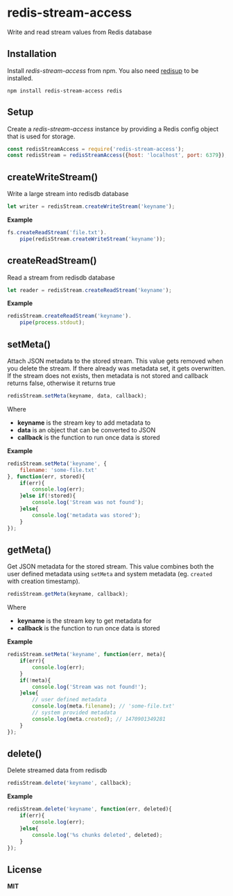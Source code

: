 # redis-stream-access

Write and read stream values from Redis database

## Installation

Install _redis-stream-access_ from npm. You also need [redisup](https://www.npmjs.com/package/redis) to be installed.

```
npm install redis-stream-access redis
```

## Setup

Create a _redis-stream-access_ instance by providing a Redis config object that is used for storage.

```javascript
const redisStreamAccess = require('redis-stream-access');
const redisStream = redisStreamAccess({host: 'localhost', port: 6379});
```

## createWriteStream()

Write a large stream into redisdb database

```javascript
let writer = redisStream.createWriteStream('keyname');
```

**Example**

```javascript
fs.createReadStream('file.txt').
    pipe(redisStream.createWriteStream('keyname'));
```

## createReadStream()

Read a stream from redisdb database

```javascript
let reader = redisStream.createReadStream('keyname');
```

**Example**

```javascript
redisStream.createReadStream('keyname').
    pipe(process.stdout);
```

## setMeta()

Attach JSON metadata to the stored stream. This value gets removed when you delete the stream. If there already was metadata set, it gets overwritten. If the stream does not exists, then metadata is not stored and callback returns false, otherwise it returns true

```javascript
redisStream.setMeta(keyname, data, callback);
```

Where

- **keyname** is the stream key to add metadata to
- **data** is an object that can be converted to JSON
- **callback** is the function to run once data is stored

**Example**

```javascript
redisStream.setMeta('keyname', {
    filename: 'some-file.txt'
}, function(err, stored){
    if(err){
        console.log(err);
    }else if(!stored){
        console.log('Stream was not found');
    }else{
        console.log('metadata was stored');
    }
});
```

## getMeta()

Get JSON metadata for the stored stream. This value combines both the user defined metadata using `setMeta` and system metadata (eg. `created` with creation timestamp).

```javascript
redisStream.getMeta(keyname, callback);
```

Where

- **keyname** is the stream key to get metadata for
- **callback** is the function to run once data is stored

**Example**

```javascript
redisStream.setMeta('keyname', function(err, meta){
    if(err){
        console.log(err);
    }
    if(!meta){
        console.log('Stream was not found!');
    }else{
        // user defined metadata
        console.log(meta.filename); // 'some-file.txt'
        // system provided metadata
        console.log(meta.created); // 1470901349281
    }
});
```

## delete()

Delete streamed data from redisdb

```javascript
redisStream.delete('keyname', callback);
```

**Example**

```javascript
redisStream.delete('keyname', function(err, deleted){
    if(err){
        console.log(err);
    }else{
        console.log('%s chunks deleted', deleted);
    }
});
```

## License

**MIT**
